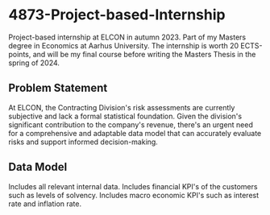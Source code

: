 # 4873-Project-based-Internship
Project-based internship at ELCON in autumn 2023.
Part of my Masters degree in Economics at Aarhus University. The internship is worth 20 ECTS-points, and will be my final course before writing the Masters Thesis in the spring of 2024.

## Problem Statement
At ELCON, the Contracting Division's risk assessments are currently subjective and lack a formal statistical foundation. Given the division's significant contribution to the company's revenue, there's an urgent need for a comprehensive and adaptable data model that can accurately evaluate risks and support informed decision-making.


## Data Model
Includes all relevant internal data.
Includes financial KPI's of the customers such as levels of solvency.
Includes macro economic KPI's such as interest rate and inflation rate.

